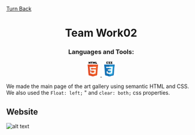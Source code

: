 [Turn Back](../../../)
<h1 align="center">Team Work02</h1>



<h3 align="center">Languages and Tools:</h3>
<p align="center"><a href="https://www.w3.org/html/" target="_blank" rel="noreferrer"> <img src="https://raw.githubusercontent.com/devicons/devicon/master/icons/html5/html5-original-wordmark.svg" alt="html5" width="40" height="40"/> </a> <a href="https://www.w3schools.com/css/" target="_blank" rel="noreferrer"> <img src="https://raw.githubusercontent.com/devicons/devicon/master/icons/css3/css3-original-wordmark.svg" alt="css3" width="40" height="40"/> </a></p>


We made the main page of the art gallery using semantic HTML and CSS.
We also used the `Float: left;` " and `clear: both;` css properties.

## Website

![alt text](https://github.com/waroi/TurkcellFrontend2023/blob/main/Ogrenciler/SelahattinDemir/Ders_Sonu_Odevleri/css/Team_Work/photos/sanat_galerisi.gif)

